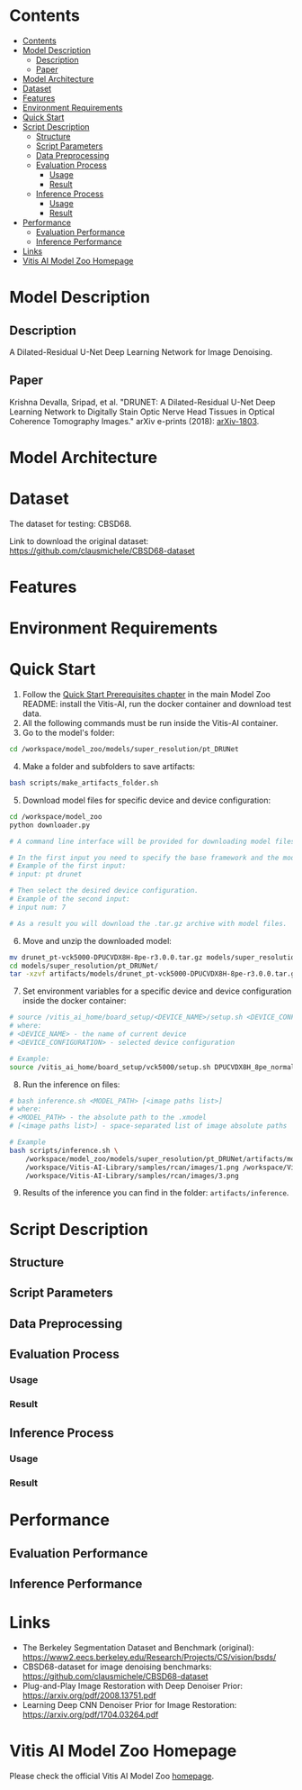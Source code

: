 ﻿# Contents

- [Contents](#contents)
- [Model Description](#model-description)
    - [Description](#description)
    - [Paper](#paper)
- [Model Architecture](#model-architecture)
- [Dataset](#dataset)
- [Features](#features)
- [Environment Requirements](#environment-requirements)
- [Quick Start](#quick-start)
- [Script Description](#script-description)
    - [Structure](#structure)
    - [Script Parameters](#script-parameters)
    - [Data Preprocessing](#data-preprocessing)
    - [Evaluation Process](#evaluation-process)
        - [Usage](#usage)
        - [Result](#result)
    - [Inference Process](#inference-process)
        - [Usage](#usage-1)
        - [Result](#result-1)
- [Performance](#performance)
    - [Evaluation Performance](#evaluation-performance)
    - [Inference Performance](#inference-performance)
- [Links](#links)
- [Vitis AI Model Zoo Homepage](#vitis-ai-model-zoo-homepage)

# Model Description

## Description

A Dilated-Residual U-Net Deep Learning Network for Image Denoising.

## Paper

Krishna Devalla, Sripad, et al. "DRUNET: A Dilated-Residual U-Net Deep Learning Network to Digitally Stain Optic
Nerve Head Tissues in Optical Coherence Tomography Images." arXiv e-prints (2018): 
[arXiv-1803](https://arxiv.org/abs/1803.00232).

# Model Architecture

# Dataset

The dataset for testing: CBSD68.

Link to download the original dataset: https://github.com/clausmichele/CBSD68-dataset

# Features

# Environment Requirements

# Quick Start

1. Follow the [Quick Start Prerequisites chapter](Vitis-AI/model_zoo/README.md#quick-start-prerequisites)
in the main Model Zoo README: install the Vitis-AI, run the docker container and download test data.
2. All the following commands must be run inside the Vitis-AI container.
3. Go to the model's folder:
```bash
cd /workspace/model_zoo/models/super_resolution/pt_DRUNet
```
4. Make a folder and subfolders to save artifacts:
```bash
bash scripts/make_artifacts_folder.sh
```
5. Download model files for specific device and device configuration:
```bash
cd /workspace/model_zoo
python downloader.py

# A command line interface will be provided for downloading model files.

# In the first input you need to specify the base framework and the model name.
# Example of the first input:
# input: pt drunet

# Then select the desired device configuration.
# Example of the second input:
# input num: 7

# As a result you will download the .tar.gz archive with model files.
```
6. Move and unzip the downloaded model:
```bash
mv drunet_pt-vck5000-DPUCVDX8H-8pe-r3.0.0.tar.gz models/super_resolution/pt_DRUNet/artifacts/models/
cd models/super_resolution/pt_DRUNet/
tar -xzvf artifacts/models/drunet_pt-vck5000-DPUCVDX8H-8pe-r3.0.0.tar.gz -C artifacts/models/
```
7. Set environment variables for a specific device and device configuration inside the docker container:
```bash
# source /vitis_ai_home/board_setup/<DEVICE_NAME>/setup.sh <DEVICE_CONFIGURATION>
# where:
# <DEVICE_NAME> - the name of current device
# <DEVICE_CONFIGURATION> - selected device configuration

# Example:
source /vitis_ai_home/board_setup/vck5000/setup.sh DPUCVDX8H_8pe_normal
```
8. Run the inference on files:
```bash
# bash inference.sh <MODEL_PATH> [<image paths list>]
# where:
# <MODEL_PATH> - the absolute path to the .xmodel
# [<image paths list>] - space-separated list of image absolute paths

# Example
bash scripts/inference.sh \
    /workspace/model_zoo/models/super_resolution/pt_DRUNet/artifacts/models/drunet_pt/drunet_pt.xmodel \
    /workspace/Vitis-AI-Library/samples/rcan/images/1.png /workspace/Vitis-AI-Library/samples/rcan/images/2.png \
    /workspace/Vitis-AI-Library/samples/rcan/images/3.png
```
9. Results of the inference you can find in the folder: `artifacts/inference`.

# Script Description

## Structure

## Script Parameters

## Data Preprocessing

## Evaluation Process

### Usage

### Result

## Inference Process

### Usage

### Result

# Performance

## Evaluation Performance

## Inference Performance

# Links

- The Berkeley Segmentation Dataset and Benchmark (original): https://www2.eecs.berkeley.edu/Research/Projects/CS/vision/bsds/
- CBSD68-dataset for image denoising benchmarks: https://github.com/clausmichele/CBSD68-dataset
- Plug-and-Play Image Restoration with Deep Denoiser Prior: https://arxiv.org/pdf/2008.13751.pdf
- Learning Deep CNN Denoiser Prior for Image Restoration: https://arxiv.org/pdf/1704.03264.pdf

# Vitis AI Model Zoo Homepage

Please check the official Vitis AI Model Zoo [homepage](https://github.com/Xilinx/Vitis-AI/tree/master/model_zoo).
